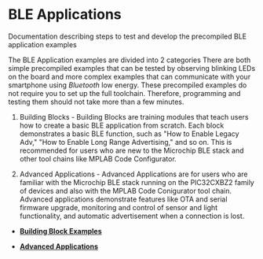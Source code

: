 # BLE Applications

Documentation describing steps to test and develop the precompiled BLE application examples

The BLE Application examples are divided into 2 categories There are both simple precompiled examples that can be tested by observing blinking LEDs on the board and more complex examples that can communicate with your smartphone using *Bluetooth* low energy. These precompiled examples do not require you to set up the full toolchain. Therefore, programming and testing them should not take more than a few minutes.

1.  Building Blocks - Building Blocks are training modules that teach users how to create a basic BLE application from scratch. Each block demonstrates a basic BLE function, such as "How to Enable Legacy Adv," "How to Enable Long Range Advertising," and so on. This is recommended for users who are new to the Microchip BLE stack and other tool chains like MPLAB Code Configurator.

2.  Advanced Applications - Advanced Applications are for users who are familiar with the Microchip BLE stack running on the PIC32CXBZ2 family of devices and also with the MPLAB Code Conigurator tool chain. Advanced applications demonstrate features like OTA and serial firmware upgrade, monitoring and control of sensor and light functionality, and automatic advertisement when a connection is lost.


-   **[Building Block Examples](https://onlinedocs.microchip.com/pr/GUID-A5330D3A-9F51-4A26-B71D-8503A493DF9C-en-US-2/index.html?GUID-17DABF04-E5D8-4201-A746-2FC244450A19)**  

-   **[Advanced Applications](https://onlinedocs.microchip.com/pr/GUID-A5330D3A-9F51-4A26-B71D-8503A493DF9C-en-US-2/index.html?GUID-92137358-930E-4654-9431-E8BA0E260468)**  


